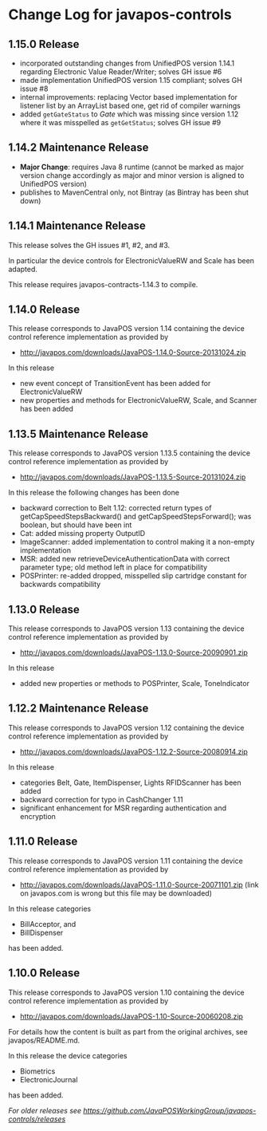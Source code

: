 # Change Log for javapos-controls

## 1.15.0 Release

- incorporated outstanding changes from UnifiedPOS version 1.14.1 regarding Electronic Value Reader/Writer; solves GH issue #6
- made implementation UnifiedPOS version 1.15 compliant; solves GH issue #8 
- internal improvements: replacing Vector based implementation for listener list by an ArrayList based one, get rid of compiler warnings 
- added `getGateStatus` to _Gate_ which was missing since version 1.12 where it was misspelled as `getGetStatus`; solves GH issue #9

## 1.14.2 Maintenance Release

- **Major Change**: requires Java 8 runtime (cannot be marked as major version change accordingly as major and minor version is aligned to UnifiedPOS version)
- publishes to MavenCentral only, not Bintray (as Bintray has been shut down)

## 1.14.1 Maintenance Release

This release solves the GH issues #1, #2, and #3.

In particular the device controls for ElectronicValueRW and Scale has been adapted.

This release requires javapos-contracts-1.14.3 to compile.

## 1.14.0 Release

This release corresponds to JavaPOS version 1.14 containing the device control reference implementation as provided by

- http://javapos.com/downloads/JavaPOS-1.14.0-Source-20131024.zip

In this release

- new event concept of TransitionEvent has been added for ElectronicValueRW
- new properties and methods for ElectronicValueRW, Scale, and Scanner has been added

## 1.13.5 Maintenance Release

This release corresponds to JavaPOS version 1.13.5 containing the device control reference implementation as provided by

- http://javapos.com/downloads/JavaPOS-1.13.5-Source-20131024.zip

In this release the following changes has been done

- backward correction to Belt 1.12: corrected return types of getCapSpeedStepsBackward() and getCapSpeedStepsForward(); was boolean, but should have been int
- Cat: added missing property OutputID
- ImageScanner: added implementation to control making it a non-empty implementation
- MSR: added new retrieveDeviceAuthenticationData with correct parameter type; old method left in place for compatibility
- POSPrinter: re-added dropped, misspelled slip cartridge constant for backwards compatibility

## 1.13.0 Release

This release corresponds to JavaPOS version 1.13 containing the device control reference implementation as provided by

- http://javapos.com/downloads/JavaPOS-1.13.0-Source-20090901.zip

In this release

- added new properties or methods to POSPrinter, Scale, ToneIndicator


## 1.12.2 Maintenance Release

This release corresponds to JavaPOS version 1.12 containing the device control reference implementation as provided by

- http://javapos.com/downloads/JavaPOS-1.12.2-Source-20080914.zip

In this release

- categories Belt, Gate, ItemDispenser, Lights RFIDScanner has been added
- backward correction for typo in CashChanger 1.11
- significant enhancement for MSR regarding authentication and encryption

## 1.11.0 Release

This release corresponds to JavaPOS version 1.11 containing the device control reference implementation as provided by

- http://javapos.com/downloads/JavaPOS-1.11.0-Source-20071101.zip (link on javapos.com is wrong but this file may be downloaded)

In this release categories

- BillAcceptor, and
- BillDispenser

has been added.

## 1.10.0 Release

This release corresponds to JavaPOS version 1.10 containing the device control reference implementation as provided by

- http://javapos.com/downloads/JavaPOS-1.10-Source-20060208.zip

For details how the content is built as part from the original archives, see javapos/README.md.

In this release the device categories

- Biometrics
- ElectronicJournal

has been added.

*For older releases see https://github.com/JavaPOSWorkingGroup/javapos-controls/releases*